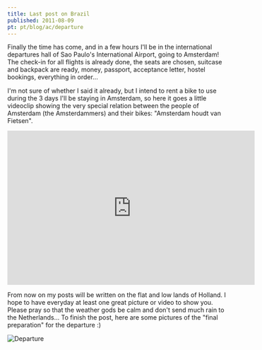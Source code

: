```yaml
---
title: Last post on Brazil
published: 2011-08-09
pt: pt/blog/ac/departure
---
```


Finally the time has come, and in a few hours I'll be in the international departures hall of Sao Paulo's International Airport, going to Amsterdam!
The check-in for all flights is already done, the seats are chosen, suitcase and backpack are ready, money, passport, acceptance letter, hostel bookings, everything in order...

I'm not sure of whether I said it already, but I intend to rent a bike to use during the 3 days I'll be staying in Amsterdam,
so here it goes a little videoclip showing the very special relation between the people of Amsterdam (the Amsterdammers) and their bikes:
"Amsterdam houdt van Fietsen".

<iframe width="560" height="349" src="http://www.youtube.com/embed/EOkqTDdtlc4?rel=0" frameborder="0" allowfullscreen></iframe>

From now on my posts will be written on the flat and low lands of Holland.
I hope to have everyday at least one great picture or video to show you.
Please pray so that the weather gods be calm and don't send much rain to the Netherlands...
To finish the post, here are some pictures of the "final preparation" for the departure :)

![Departure](/files/imgs/2011-08_depart.jpg)

